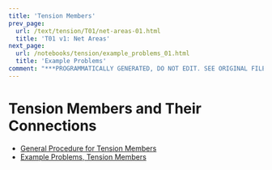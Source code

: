 ```yaml
---
title: 'Tension Members'
prev_page:
  url: /text/tension/T01/net-areas-01.html
  title: 'T01 v1: Net Areas'
next_page:
  url: /notebooks/tension/example_problems_01.html
  title: 'Example Problems'
comment: "***PROGRAMMATICALLY GENERATED, DO NOT EDIT. SEE ORIGINAL FILES IN /content***"
---
```

# Tension Members and Their Connections

* [General Procedure for Tension Members](/text/tension/procedure_01)
* [Example Problems, Tension Members](example_problems_01)

